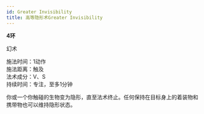 ```yaml
---
id: Greater Invisibility
title: 高等隐形术Greater Invisibility
---
```


**4环**

幻术

施法时间：1动作  
施法距离：触及  
法术成分：V、S  
持续时间：专注，至多1分钟  


你或一个你触碰的生物变为隐形，直至法术终止。任何保持在目标身上的着装物和携带物也可以维持隐形状态。
